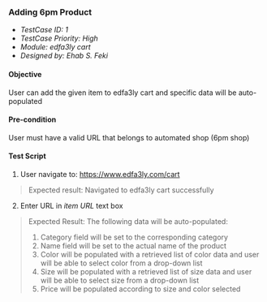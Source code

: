 ### Adding 6pm Product 

- *TestCase ID: 1*
- *TestCase Priority: High*
- *Module: edfa3ly cart*
- *Designed by: Ehab S. Feki*

#### Objective
User can add the given item to edfa3ly cart and specific data will be auto-populated
#### Pre-condition
User must have a valid URL that belongs to automated shop (6pm shop)
#### Test Script
1. User navigate to: https://www.edfa3ly.com/cart
> Expected result: Navigated to edfa3ly cart successfully
2. Enter URL in <em>item URL</em> text box
> Expected Result: The following data will be auto-populated:
> 1. Category field will be set to the corresponding category</li>
> 2. Name field will be set to the actual name of the product
> 3. Color will be populated with a retrieved list of color data and user will be able to select color from a drop-down list
> 4. Size will be populated with a retrieved list of size data and user will be able to select size from a drop-down list
> 5. Price will be populated according to size and color selected

